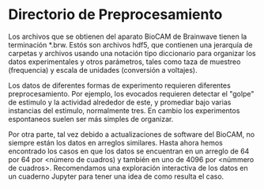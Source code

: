 # Directorio de Preprocesamiento

Los archivos que se obtienen del aparato BioCAM de Brainwave tienen
la terminación *.brw. Estós son archivos hdf5, que contienen
una jerarquía de carpetas y archivos usando una notación tipo
diccionario para organizar los datos experimentales y otros
parámetros, tales como taza de muestreo (frequencia) y
escala de unidades (conversión a voltajes).

Los datos de diferentes formas de experimento requieren diferentes
preprocesamiento. Por ejemplo, los evocados requieren detectar
el "golpe" de estimulo y la actividad alrededor de este, y
promediar bajo varias instancias del estimulo, normalmente tres.
En cambio los experimentos espontaneos suelen ser más simples de
organizar.

Por otra parte, tal vez debido a actualizaciones de software del BioCAM,
no siempre están los datos en arreglos similares.
Hasta ahora hemos encontrado los casos en que los datos se encuentran
en un arreglo de 64 por 64 por <número de cuadros) y también en
uno de 4096 por <númmero de cuadros>.  Recomendamos una exploración interactiva
de los datos en un cuaderno Jupyter para tener una idea de como resulta el
caso.

